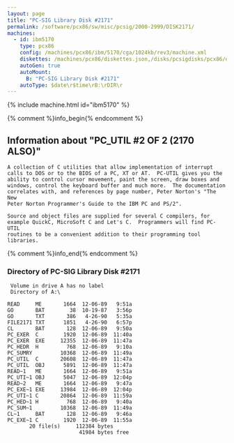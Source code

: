 ```yaml
---
layout: page
title: "PC-SIG Library Disk #2171"
permalink: /software/pcx86/sw/misc/pcsig/2000-2999/DISK2171/
machines:
  - id: ibm5170
    type: pcx86
    config: /machines/pcx86/ibm/5170/cga/1024kb/rev3/machine.xml
    diskettes: /machines/pcx86/diskettes.json,/disks/pcsigdisks/pcx86/diskettes.json
    autoGen: true
    autoMount:
      B: "PC-SIG Library Disk #2171"
    autoType: $date\r$time\rB:\rDIR\r
---
```


{% include machine.html id="ibm5170" %}

{% comment %}info_begin{% endcomment %}

## Information about "PC_UTIL #2 OF 2 (2170 ALSO)"

    A collection of C utilities that allow implementation of interrupt
    calls to DOS or to the BIOS of a PC, XT or AT.  PC-UTIL gives you the
    ability to control cursor movement, paint the screen, draw boxes and
    windows, control the keyboard buffer and much more.  The documentation
    correlates with, and references by page number, Peter Norton's "The New
    Peter Norton Programmer's Guide to the IBM PC and PS/2".
    
    Source and object files are supplied for several C compilers, for
    example QuickC, MicroSoft C and Let's C.  Programmers will find PC-UTIL
    routines to be a convenient addition to their programming tool
    libraries.
{% comment %}info_end{% endcomment %}


### Directory of PC-SIG Library Disk #2171

     Volume in drive A has no label
     Directory of A:\

    READ     ME       1664  12-06-89   9:51a
    GO       BAT        38  10-19-87   3:56p
    GO       TXT       386   4-26-90   5:35a
    FILE2171 TXT      1851   4-26-90   6:57p
    CL       BAT       128  12-06-89   9:50a
    PC_EXER  C        1920  12-06-89  11:40a
    PC_EXER  EXE     12355  12-06-89  11:47a
    PC_HEDR  H         768  12-06-89   9:10a
    PC_SUMRY         10368  12-06-89  11:49a
    PC_UTIL  C       20608  12-06-89  11:47a
    PC_UTIL  OBJ      5891  12-06-89  11:47a
    READ~1   ME       1664  12-06-89   9:51a
    PC_UTI~1 OBJ      5047  12-06-89  12:04p
    READ~2   ME       1664  12-06-89   9:47a
    PC_EXE~1 EXE     13984  12-06-89  12:04p
    PC_UTI~1 C       20864  12-06-89  11:59a
    PC_HED~1 H         768  12-06-89   9:40a
    PC_SUM~1         10368  12-06-89  11:49a
    CL~1     BAT       128  12-06-89   9:46a
    PC_EXE~1 C        1920  12-06-89  11:55a
           20 file(s)     112384 bytes
                           41984 bytes free
